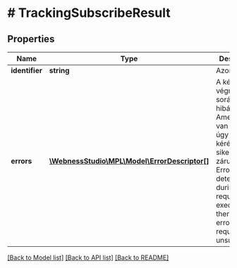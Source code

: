 # # TrackingSubscribeResult

## Properties

Name | Type | Description | Notes
------------ | ------------- | ------------- | -------------
**identifier** | **string** | Azonosító | [optional]
**errors** | [**\WebnessStudio\MPL\Model\ErrorDescriptor[]**](ErrorDescriptor.md) | A kérés végrehajtása során észlelt hibák. Amennyiben van hibalista, úgy az adott kérés sikertelenül zárult.   /   Errors detected during request execution. If there is an error list, the request was unsuccessful. | [optional]

[[Back to Model list]](../../README.md#models) [[Back to API list]](../../README.md#endpoints) [[Back to README]](../../README.md)
